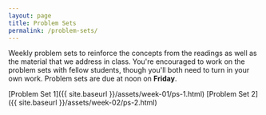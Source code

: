 ```yaml
---
layout: page
title: Problem Sets
permalink: /problem-sets/
---
```


Weekly problem sets to reinforce the concepts from the readings as
well as the material that we address in class. You're encouraged to work on the 
problem sets with fellow students, though you'll both need to turn in your own 
work. Problem sets are due at noon on **Friday**.

[Problem Set 1]({{ site.baseurl }}/assets/week-01/ps-1.html)
[Problem Set 2]({{ site.baseurl }}/assets/week-02/ps-2.html)
